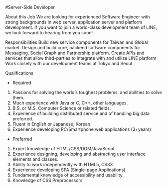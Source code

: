 #Server-Side Developer

About this Job
We are looking for experienced Software Engineer with strong backgrounds in web server, application server and platform development. If you want to join a world-class development team of LINE, we look forward to hearing from you soon!

Responsibilities
Build new service components for Taiwan and Global market.
Design and build core, backend software components for Messaging, Social Graph and Partnership platform.
Create APIs and services that allow third-parties to integrate with and utilize LINE platform
Work closely with our development teams at Tokyo and Seoul

Qualifications
- Required
1. Passions for solving the world’s toughest problems, and abilities to solve them.
2. Much experience with Java or C, C++, other languages.
3. B.S. or M.S. Computer Science or related fields.
4. Experience of building distributed service and of handling big data preferred.
5. Fluent in English or Japanese, Korean.
6. Experience developing PC/Smartphone web applications (3+years) 
- Preferred 
1. Expert knowledge of HTML/CSS/DOM/JavaScript
2. Experience designing, developing and abstracting user interface elements and classes.
3. Ability to work independently with HTML5, CSS3
4. Experience developing SPA (Single-page Applications) 
5. Fundamental knowledge of accessibility and usability
6. Knowledge of CSS Preprocessors
